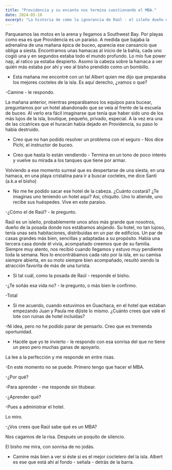 ```yaml
---
title: "Providencia y su encanto nos termina cuestionando el MBA."
date: 2024-05-10
excerpt: "La historia de como la ignorancia de Raúl - el isleño dueño de la posada donde nos hospedamos - es más bien la sabiduría para vivir la vida que me sueño."
---
```


Parqueamos las motos en la arena y llegamos a Southwest Bay.
Por playas como esa es que Providencia es un paraíso.
A medida que bajaba la adrenalina de una mañana épica de buceo, aparecía ese cansancio que obliga a siesta.
Encontramos unas hamacas al inicio de la bahía, cada uno cogió una y en segundos estaba todo el mundo profundo.
Lo mío fue power nap, al ratico ya estaba despierto.
Asomo la cabeza sobre la hamaca a ver quién más estaba por ahí y veo al bisho prendido como un bombillo.

- Esta mañana me encontré con un tal Albert quien me dijo que preparaba los mejores cocteles de la isla.
Es aquí derecho, ¿vamos o que?

-Camine - le respondo.

La mañana anterior, mientras preparábamos los equipos para bucear, preguntamos por un hotel abandonado que se veía al frente de la escuela de buceo.
Al verlo era fácil imaginarse que tenía que haber sido uno de los más lujos de la isla, boutique, pequeño, privado, especial.
A la vez era una de las cicatrices que el huracán había dejado en Providencia, su paso lo había destruido.

- Creo que no han podido resolver un problema con el seguro - Nos dice Pichi, el instructor de buceo.

- Creo que hasta lo están vendiendo - Termina en un tono de poco interés y vuelve su mirada a los tanques que tiene por armar.

Volviendo a ese momento surreal que es despertarse de una siesta, en una hamaca, en una playa cristalina para ir a buscar cocteles, me dice Santi (a.k.a el bisho)

- No me he podido sacar ese hotel de la cabeza.
¿Cuánto costará? ¿Te imaginas uno teniendo un hotel aquí? Así, chiquito.
Uno lo atiende, uno recibe sus huéspedes.
Vive en este paraíso.

-¿Cómo el de Raúl? - le pregunto.

Raúl es un isleño, probablemente unos años más grande que nosotros, dueño de la posada donde nos estábamos alojando.
Su hotel, no tan lujoso, tenía unas seis habitaciones, distribuidas en un par de edificios.
Un par de casas grandes más bien, sencillas y adaptadas a su propósito.
Había una tercera casa donde él vivía, acompañado creemos que de su familia.
Siempre muy atento, nos recibió cuando llegamos y estuvo muy pendiente toda la semana.
Nos lo encontrábamos cada rato por la isla, en su camisa siempre abierta, en su moto siempre bien acompañado, resultó siendo la atracción favorita de más de una turista.

- Si tal cuál, como la posada de Raúl - responde el bisho.

-¿Te soñás esa vida no? - le pregunto, o más bien le confirmo.

-Total

- Si me acuerdo, cuando estuvimos en Guachaca, en el hotel que estaban empezando Juan y Paula me dijiste lo mismo.
¿Cuánto crees que vale el lote con ruinas de hotel incluidas?

-Ni idea, pero no he podido parar de pensarlo.
Creo que es tremenda oportunidad.

- Hacéle que yo te invierto - le respondo con esa sonrisa del que no tiene un peso pero muchas ganas de apoyarlo.

La lee a la perfección y me responde en entre risas.

-En este momento no se puede.
Primero tengo que hacer el MBA.

-¿Por qué?

-Para aprender - me responde sin titubear.

-¿Aprender qué?

-Pues a administrar el hotel.

Lo miro.

-¿Vos crees que Raúl sabe qué es un MBA?

Nos cagamos de la risa.
Después un poquito de silencio.

El bisho me mira, con sonrisa de no jodás.

- Camine más bien a ver si éste si es el mejor coctelero del la isla.
Albert es ese que está ahí al fondo - señala - detrás de la barra.

‍
